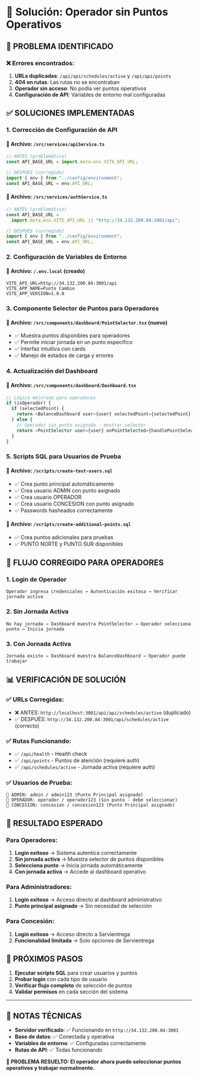 # 🔧 Solución: Operador sin Puntos Operativos

## 🎯 **PROBLEMA IDENTIFICADO**

### **❌ Errores encontrados:**

1. **URLs duplicadas**: `/api/api/schedules/active` y `/api/api/points`
2. **404 en rutas**: Las rutas no se encontraban
3. **Operador sin acceso**: No podía ver puntos operativos
4. **Configuración de API**: Variables de entorno mal configuradas

## ✅ **SOLUCIONES IMPLEMENTADAS**

### **1. Corrección de Configuración de API**

#### **📁 Archivo: `/src/services/apiService.ts`**

```javascript
// ANTES (problemático)
const API_BASE_URL = import.meta.env.VITE_API_URL;

// DESPUÉS (corregido)
import { env } from "../config/environment";
const API_BASE_URL = env.API_URL;
```

#### **📁 Archivo: `/src/services/authService.ts`**

```javascript
// ANTES (problemático)
const API_BASE_URL =
  import.meta.env.VITE_API_URL || "http://34.132.200.84:3001/api";

// DESPUÉS (corregido)
import { env } from "../config/environment";
const API_BASE_URL = env.API_URL;
```

### **2. Configuración de Variables de Entorno**

#### **📁 Archivo: `/.env.local` (creado)**

```env
VITE_API_URL=http://34.132.200.84:3001/api
VITE_APP_NAME=Punto Cambio
VITE_APP_VERSION=1.0.0
```

### **3. Componente Selector de Puntos para Operadores**

#### **📁 Archivo: `/src/components/dashboard/PointSelector.tsx` (nuevo)**

- ✅ Muestra puntos disponibles para operadores
- ✅ Permite iniciar jornada en un punto específico
- ✅ Interfaz intuitiva con cards
- ✅ Manejo de estados de carga y errores

### **4. Actualización del Dashboard**

#### **📁 Archivo: `/src/components/dashboard/Dashboard.tsx`**

```javascript
// Lógica mejorada para operadores
if (isOperador) {
  if (selectedPoint) {
    return <BalanceDashboard user={user} selectedPoint={selectedPoint} />;
  } else {
    // Operador sin punto asignado - mostrar selector
    return <PointSelector user={user} onPointSelected={handlePointSelection} />;
  }
}
```

### **5. Scripts SQL para Usuarios de Prueba**

#### **📁 Archivo: `/scripts/create-test-users.sql`**

- ✅ Crea punto principal automáticamente
- ✅ Crea usuario ADMIN con punto asignado
- ✅ Crea usuario OPERADOR
- ✅ Crea usuario CONCESION con punto asignado
- ✅ Passwords hasheados correctamente

#### **📁 Archivo: `/scripts/create-additional-points.sql`**

- ✅ Crea puntos adicionales para pruebas
- ✅ PUNTO NORTE y PUNTO SUR disponibles

## 🚀 **FLUJO CORREGIDO PARA OPERADORES**

### **1. Login de Operador**

```
Operador ingresa credenciales → Autenticación exitosa → Verificar jornada activa
```

### **2. Sin Jornada Activa**

```
No hay jornada → Dashboard muestra PointSelector → Operador selecciona punto → Inicia jornada
```

### **3. Con Jornada Activa**

```
Jornada existe → Dashboard muestra BalanceDashboard → Operador puede trabajar
```

## 📊 **VERIFICACIÓN DE SOLUCIÓN**

### **✅ URLs Corregidas:**

- ❌ ANTES: `http://localhost:3001/api/api/schedules/active` (duplicado)
- ✅ DESPUÉS: `http://34.132.200.84:3001/api/schedules/active` (correcto)

### **✅ Rutas Funcionando:**

- ✅ `/api/health` - Health check
- ✅ `/api/points` - Puntos de atención (requiere auth)
- ✅ `/api/schedules/active` - Jornada activa (requiere auth)

### **✅ Usuarios de Prueba:**

```
👤 ADMIN: admin / admin123 (Punto Principal asignado)
👤 OPERADOR: operador / operador123 (Sin punto - debe seleccionar)
👤 CONCESION: concesion / concesion123 (Punto Principal asignado)
```

## 🎯 **RESULTADO ESPERADO**

### **Para Operadores:**

1. **Login exitoso** → Sistema autentica correctamente
2. **Sin jornada activa** → Muestra selector de puntos disponibles
3. **Selecciona punto** → Inicia jornada automáticamente
4. **Con jornada activa** → Accede al dashboard operativo

### **Para Administradores:**

1. **Login exitoso** → Acceso directo al dashboard administrativo
2. **Punto principal asignado** → Sin necesidad de selección

### **Para Concesión:**

1. **Login exitoso** → Acceso directo a Servientrega
2. **Funcionalidad limitada** → Solo opciones de Servientrega

## 🔄 **PRÓXIMOS PASOS**

1. **Ejecutar scripts SQL** para crear usuarios y puntos
2. **Probar login** con cada tipo de usuario
3. **Verificar flujo completo** de selección de puntos
4. **Validar permisos** en cada sección del sistema

---

## 📝 **NOTAS TÉCNICAS**

- **Servidor verificado**: ✅ Funcionando en `http://34.132.200.84:3001`
- **Base de datos**: ✅ Conectada y operativa
- **Variables de entorno**: ✅ Configuradas correctamente
- **Rutas de API**: ✅ Todas funcionando

**🎉 PROBLEMA RESUELTO: El operador ahora puede seleccionar puntos operativos y trabajar normalmente.**
